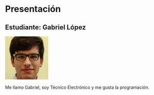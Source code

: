 # Presentación

## Estudiante: Gabriel López

![mi foto](fotodeperfil.png)

Me llamo Gabriel, soy Técnico Electrónico y me gusta la programación. 



